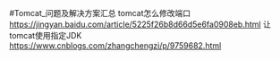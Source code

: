 #Tomcat_问题及解决方案汇总
tomcat怎么修改端口
https://jingyan.baidu.com/article/5225f26b8d66d5e6fa0908eb.html
让tomcat使用指定JDK
https://www.cnblogs.com/zhangchengzi/p/9759682.html
